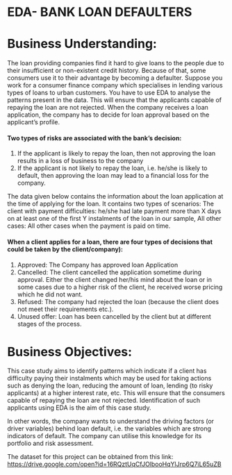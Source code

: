 # EDA- BANK LOAN DEFAULTERS 

# Business Understanding:

The loan providing companies find it hard to give loans to the people due to their insufficient or non-existent credit history. Because of that, some consumers use it to their advantage by becoming a defaulter. Suppose you work for a consumer finance company which specialises in lending various types of loans to urban customers. You have to use EDA to analyse the patterns present in the data. This will ensure that the applicants capable of repaying the loan are not rejected.
When the company receives a loan application, the company has to decide for loan approval based on the applicant’s profile. 

#### Two types of risks are associated with the bank’s decision:
1. If the applicant is likely to repay the loan, then not approving the loan results in a loss of business to the company
2. If the applicant is not likely to repay the loan, i.e. he/she is likely to default, then approving the loan may lead to a financial loss for the company.

The data given below contains the information about the loan application at the time of applying for the loan. It contains two types of scenarios:
The client with payment difficulties: he/she had late payment more than X days on at least one of the first Y instalments of the loan in our sample,
All other cases: All other cases when the payment is paid on time.

#### When a client applies for a loan, there are four types of decisions that could be taken by the client/company):
1. Approved: The Company has approved loan Application
2. Cancelled: The client cancelled the application sometime during approval. Either the client changed her/his mind about the loan or in some cases due to a higher risk of the client, he received worse pricing which he did not want.
3. Refused: The company had rejected the loan (because the client does not meet their requirements etc.).
4. Unused offer:  Loan has been cancelled by the client but at different stages of the process.

# Business Objectives:

This case study aims to identify patterns which indicate if a client has difficulty paying their instalments which may be used for taking actions such as denying the loan, reducing the amount of loan, lending (to risky applicants) at a higher interest rate, etc. This will ensure that the consumers capable of repaying the loan are not rejected. Identification of such applicants using EDA is the aim of this case study.

In other words, the company wants to understand the driving factors (or driver variables) behind loan default, i.e. the variables which are strong indicators of default.  The company can utilise this knowledge for its portfolio and risk assessment.


The dataset for this project can be obtained from this link: https://drive.google.com/open?id=16RQztUqCfJOlbooHqYlJrp6Q7iL65uZB
 
